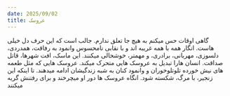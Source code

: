 ```yaml
---
date: 2025/09/02
title: عروسک
---
```


گاهی اوقات حس میکنم به هیچ جا تعلق ندارم. جالب است که این حرف دل خیلی هاست. انگار همه با همه غریبه اند و با نقابی نامحسوس وانمود به رفاقت، همدردی، دلسوزی، مهربانی، برادری، و مهمتر، خوشحالی میکنند. این ماسک، افت شهرها، قاتل صداقت. انسان هارا تبدیل به عروسک هایی متحرک میکند. عروسک هایی که مثل طعمه های نیش خورده تلوتلوخوران و وانمود کنان به شبه زندگیشان ادامه میدهند. تا اینکه این زنجیر، با مرگ، شکسته شود. انگاه عروسک ها دور او میچرخند و برای رفتنش گریه میکنند

